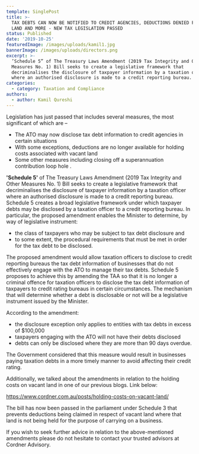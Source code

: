```yaml
---
template: SinglePost
title: >-
  TAX DEBTS CAN NOW BE NOTIFIED TO CREDIT AGENCIES, DEDUCTIONS DENIED FOR VACANT
  LAND AND MORE - NEW TAX LEGISLATION PASSED
status: Published
date: '2019-10-25'
featuredImage: /images/uploads/kamil1.jpg
bannerImage: /images/uploads/directors.png
excerpt: >-
  ’Schedule 5” of The Treasury Laws Amendment (2019 Tax Integrity and Other
  Measures No. 1) Bill seeks to create a legislative framework that
  decriminalises the disclosure of taxpayer information by a taxation officer
  where an authorised disclosure is made to a credit reporting bureau.
categories:
  - category: Taxation and Compliance
authors:
  - author: Kamil Qureshi
---
```

Legislation has just passed that includes several measures, the most significant of which are – 

* The ATO may now disclose tax debt information to credit agencies in certain situations
* With some exceptions, deductions are no longer available for holding costs associated with vacant land 
* Some other measures including closing off a superannuation contribution loop hole
  .

**'Schedule 5'** of The Treasury Laws Amendment (2019 Tax Integrity and Other Measures No. 1) Bill seeks to create a legislative framework that decriminalises the disclosure of taxpayer information by a taxation officer where an authorised disclosure is made to a credit reporting bureau.  Schedule 5 creates a broad legislative framework under which taxpayer debts may be disclosed by a taxation officer to a credit reporting bureau. In particular, the proposed amendment enables the Minister to determine, by way of legislative instrument:

* the class of taxpayers who may be subject to tax debt disclosure and
* to some extent, the procedural requirements that must be met in order for the tax debt to be disclosed.

The proposed amendment would allow taxation officers to disclose to credit reporting bureaus the tax debt information of businesses that do not effectively engage with the ATO to manage their tax debts. Schedule 5 proposes to achieve this by amending the TAA so that it is no longer a criminal offence for taxation officers to disclose the tax debt information of taxpayers to credit rating bureaus in certain circumstances. The mechanism that will determine whether a debt is disclosable or not will be a legislative instrument issued by the Minister.

According to the amendment:

* the disclosure exception only applies to entities with tax debts in excess of $100,000
* taxpayers engaging with the ATO will not have their debts disclosed
* debts can only be disclosed where they are more than 90 days overdue.

The Government considered that this measure would result in businesses paying taxation debts in a more timely manner to avoid affecting their credit rating.

Additionally, we talked about the amendments in relation to the holding costs on vacant land in one of our previous blogs. Link below:

[https://www.cordner.com.au/posts/holding-costs-on-vacant-land/
](https://www.cordner.com.au/posts/holding-costs-on-vacant-land/)

The bill has now been passed in the parliament under Schedule 3 that prevents deductions being claimed in respect of vacant land where that land is not being held for the purpose of carrying on a business.

If you wish to seek further advice in relation to the above-mentioned amendments please do not hesitate to contact your trusted advisors at Cordner Advisory.
